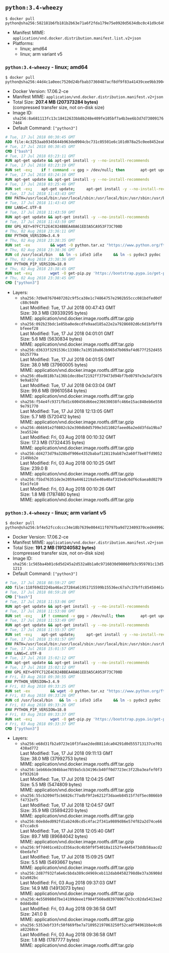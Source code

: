 ## `python:3.4-wheezy`

```console
$ docker pull python@sha256:582181b6fb181b2b63e71a6f2fda179e75e0920d5634dbc0c41d9c6492038f25
```

-	Manifest MIME: `application/vnd.docker.distribution.manifest.list.v2+json`
-	Platforms:
	-	linux; amd64
	-	linux; arm variant v5

### `python:3.4-wheezy` - linux; amd64

```console
$ docker pull python@sha256:44d4c1a0eec7520d24bfbab37360487acf8df9f83a41439cee9bb3904bff1900
```

-	Docker Version: 17.06.2-ce
-	Manifest MIME: `application/vnd.docker.distribution.manifest.v2+json`
-	Total Size: **207.4 MB (207373284 bytes)**  
	(compressed transfer size, not on-disk size)
-	Image ID: `sha256:8a681113fc13c18412633bb8b248e409fe105bf7a4b3ee6b3d7d7300917674d4`
-	Default Command: `["python3"]`

```dockerfile
# Tue, 17 Jul 2018 00:30:45 GMT
ADD file:4c3253aab9345644b963de0904cbc731c05501e6c101d078a25c0ee8452ea018 in / 
# Tue, 17 Jul 2018 00:30:45 GMT
CMD ["bash"]
# Tue, 17 Jul 2018 03:23:11 GMT
RUN apt-get update && apt-get install -y --no-install-recommends 		ca-certificates 		curl 		netbase 		wget 	&& rm -rf /var/lib/apt/lists/*
# Tue, 17 Jul 2018 03:23:19 GMT
RUN set -ex; 	if ! command -v gpg > /dev/null; then 		apt-get update; 		apt-get install -y --no-install-recommends 			gnupg 			dirmngr 		; 		rm -rf /var/lib/apt/lists/*; 	fi
# Tue, 17 Jul 2018 03:24:16 GMT
RUN apt-get update && apt-get install -y --no-install-recommends 		bzr 		git 		mercurial 		openssh-client 		subversion 				procps 	&& rm -rf /var/lib/apt/lists/*
# Tue, 17 Jul 2018 03:25:46 GMT
RUN set -ex; 	apt-get update; 	apt-get install -y --no-install-recommends 		autoconf 		automake 		bzip2 		dpkg-dev 		file 		g++ 		gcc 		imagemagick 		libbz2-dev 		libc6-dev 		libcurl4-openssl-dev 		libdb-dev 		libevent-dev 		libffi-dev 		libgdbm-dev 		libgeoip-dev 		libglib2.0-dev 		libjpeg-dev 		libkrb5-dev 		liblzma-dev 		libmagickcore-dev 		libmagickwand-dev 		libncurses5-dev 		libncursesw5-dev 		libpng-dev 		libpq-dev 		libreadline-dev 		libsqlite3-dev 		libssl-dev 		libtool 		libwebp-dev 		libxml2-dev 		libxslt-dev 		libyaml-dev 		make 		patch 		xz-utils 		zlib1g-dev 				$( 			if apt-cache show 'default-libmysqlclient-dev' 2>/dev/null | grep -q '^Version:'; then 				echo 'default-libmysqlclient-dev'; 			else 				echo 'libmysqlclient-dev'; 			fi 		) 	; 	rm -rf /var/lib/apt/lists/*
# Tue, 17 Jul 2018 11:43:43 GMT
ENV PATH=/usr/local/bin:/usr/local/sbin:/usr/local/bin:/usr/sbin:/usr/bin:/sbin:/bin
# Tue, 17 Jul 2018 11:43:43 GMT
ENV LANG=C.UTF-8
# Tue, 17 Jul 2018 11:43:59 GMT
RUN apt-get update && apt-get install -y --no-install-recommends 		tk-dev 	&& rm -rf /var/lib/apt/lists/*
# Tue, 17 Jul 2018 11:43:59 GMT
ENV GPG_KEY=97FC712E4C024BBEA48A61ED3A5CA953F73C700D
# Thu, 02 Aug 2018 23:36:11 GMT
ENV PYTHON_VERSION=3.4.9
# Thu, 02 Aug 2018 23:38:35 GMT
RUN set -ex 		&& wget -O python.tar.xz "https://www.python.org/ftp/python/${PYTHON_VERSION%%[a-z]*}/Python-$PYTHON_VERSION.tar.xz" 	&& wget -O python.tar.xz.asc "https://www.python.org/ftp/python/${PYTHON_VERSION%%[a-z]*}/Python-$PYTHON_VERSION.tar.xz.asc" 	&& export GNUPGHOME="$(mktemp -d)" 	&& gpg --keyserver ha.pool.sks-keyservers.net --recv-keys "$GPG_KEY" 	&& gpg --batch --verify python.tar.xz.asc python.tar.xz 	&& { command -v gpgconf > /dev/null && gpgconf --kill all || :; } 	&& rm -rf "$GNUPGHOME" python.tar.xz.asc 	&& mkdir -p /usr/src/python 	&& tar -xJC /usr/src/python --strip-components=1 -f python.tar.xz 	&& rm python.tar.xz 		&& cd /usr/src/python 	&& gnuArch="$(dpkg-architecture -qDEB_BUILD_GNU_TYPE)" 	&& ./configure 		--build="$gnuArch" 		--enable-loadable-sqlite-extensions 		--enable-shared 		--with-system-expat 		--with-system-ffi 		--without-ensurepip 	&& make -j "$(nproc)" 	&& make install 	&& ldconfig 		&& find /usr/local -depth 		\( 			\( -type d -a \( -name test -o -name tests \) \) 			-o 			\( -type f -a \( -name '*.pyc' -o -name '*.pyo' \) \) 		\) -exec rm -rf '{}' + 	&& rm -rf /usr/src/python 		&& python3 --version
# Thu, 02 Aug 2018 23:38:36 GMT
RUN cd /usr/local/bin 	&& ln -s idle3 idle 	&& ln -s pydoc3 pydoc 	&& ln -s python3 python 	&& ln -s python3-config python-config
# Thu, 02 Aug 2018 23:38:36 GMT
ENV PYTHON_PIP_VERSION=18.0
# Thu, 02 Aug 2018 23:38:45 GMT
RUN set -ex; 		wget -O get-pip.py 'https://bootstrap.pypa.io/get-pip.py'; 		python get-pip.py 		--disable-pip-version-check 		--no-cache-dir 		"pip==$PYTHON_PIP_VERSION" 	; 	pip --version; 		find /usr/local -depth 		\( 			\( -type d -a \( -name test -o -name tests \) \) 			-o 			\( -type f -a \( -name '*.pyc' -o -name '*.pyo' \) \) 		\) -exec rm -rf '{}' +; 	rm -f get-pip.py
# Thu, 02 Aug 2018 23:38:45 GMT
CMD ["python3"]
```

-	Layers:
	-	`sha256:7d9e07670407202c9f5ca38e1c74864757e2902b55ccc081bdfed0dfc88c94d9`  
		Last Modified: Tue, 17 Jul 2018 00:47:43 GMT  
		Size: 39.3 MB (39339295 bytes)  
		MIME: application/vnd.docker.image.rootfs.diff.tar.gzip
	-	`sha256:092b23bdc1e85ba0edecdfe9aad185a22e2a79286692d6c6d1bfbff8bfeeef28`  
		Last Modified: Tue, 17 Jul 2018 04:01:01 GMT  
		Size: 5.6 MB (5630834 bytes)  
		MIME: application/vnd.docker.image.rootfs.diff.tar.gzip
	-	`sha256:d3633f3291536c13388c7a19510a863b965d7b069af4d677f252d455bb25779a`  
		Last Modified: Tue, 17 Jul 2018 04:01:55 GMT  
		Size: 38.0 MB (37960005 bytes)  
		MIME: application/vnd.docker.image.rootfs.diff.tar.gzip
	-	`sha256:d0ad818b7a136b1dec8be72192ff379473d94bf7bd0797e3e3af20769e9a837d`  
		Last Modified: Tue, 17 Jul 2018 04:03:04 GMT  
		Size: 99.6 MB (99610584 bytes)  
		MIME: application/vnd.docker.image.rootfs.diff.tar.gzip
	-	`sha256:f54e4fc9371fbd1c600456d66ee236630038fc466e15ac848eb6e5589e791770`  
		Last Modified: Tue, 17 Jul 2018 12:13:05 GMT  
		Size: 5.7 MB (5720412 bytes)  
		MIME: application/vnd.docker.image.rootfs.diff.tar.gzip
	-	`sha256:d66b91e2f0802cb2e390db0d5799e3d11082faeed6a2edd3fda19ba73ea5524e`  
		Last Modified: Fri, 03 Aug 2018 00:10:32 GMT  
		Size: 17.3 MB (17324435 bytes)  
		MIME: application/vnd.docker.image.rootfs.diff.tar.gzip
	-	`sha256:dd4273d79a328bdf906e4352babaf128119ab87e2a60f7be07fd90522149bb2e`  
		Last Modified: Fri, 03 Aug 2018 00:10:25 GMT  
		Size: 239.0 B  
		MIME: application/vnd.docker.image.rootfs.diff.tar.gzip
	-	`sha256:f5bd76351de3e2059a4461219a5e40a40af315e8c6df6c6aea8d027991e1fe10`  
		Last Modified: Fri, 03 Aug 2018 00:10:26 GMT  
		Size: 1.8 MB (1787480 bytes)  
		MIME: application/vnd.docker.image.rootfs.diff.tar.gzip

### `python:3.4-wheezy` - linux; arm variant v5

```console
$ docker pull python@sha256:bf4e52fccdccc34e18b7639e004411f0797ba9d723409370ced44996285633e3
```

-	Docker Version: 17.06.2-ce
-	Manifest MIME: `application/vnd.docker.distribution.manifest.v2+json`
-	Total Size: **191.2 MB (191240582 bytes)**  
	(compressed transfer size, not on-disk size)
-	Image ID: `sha256:1c565ba4b01c6d5d245a2d532a8b1a0c9716030d90060fb3c959701c13d51213`
-	Default Command: `["python3"]`

```dockerfile
# Tue, 17 Jul 2018 08:59:27 GMT
ADD file:118f69d2224ba46ac27284a61951715599b15536ec67a7c37bffc85458461cfc in / 
# Tue, 17 Jul 2018 08:59:28 GMT
CMD ["bash"]
# Tue, 17 Jul 2018 11:53:06 GMT
RUN apt-get update && apt-get install -y --no-install-recommends 		ca-certificates 		curl 		netbase 		wget 	&& rm -rf /var/lib/apt/lists/*
# Tue, 17 Jul 2018 11:53:08 GMT
RUN set -ex; 	if ! command -v gpg > /dev/null; then 		apt-get update; 		apt-get install -y --no-install-recommends 			gnupg 			dirmngr 		; 		rm -rf /var/lib/apt/lists/*; 	fi
# Tue, 17 Jul 2018 11:53:49 GMT
RUN apt-get update && apt-get install -y --no-install-recommends 		bzr 		git 		mercurial 		openssh-client 		subversion 				procps 	&& rm -rf /var/lib/apt/lists/*
# Tue, 17 Jul 2018 11:55:37 GMT
RUN set -ex; 	apt-get update; 	apt-get install -y --no-install-recommends 		autoconf 		automake 		bzip2 		dpkg-dev 		file 		g++ 		gcc 		imagemagick 		libbz2-dev 		libc6-dev 		libcurl4-openssl-dev 		libdb-dev 		libevent-dev 		libffi-dev 		libgdbm-dev 		libgeoip-dev 		libglib2.0-dev 		libjpeg-dev 		libkrb5-dev 		liblzma-dev 		libmagickcore-dev 		libmagickwand-dev 		libncurses5-dev 		libncursesw5-dev 		libpng-dev 		libpq-dev 		libreadline-dev 		libsqlite3-dev 		libssl-dev 		libtool 		libwebp-dev 		libxml2-dev 		libxslt-dev 		libyaml-dev 		make 		patch 		xz-utils 		zlib1g-dev 				$( 			if apt-cache show 'default-libmysqlclient-dev' 2>/dev/null | grep -q '^Version:'; then 				echo 'default-libmysqlclient-dev'; 			else 				echo 'libmysqlclient-dev'; 			fi 		) 	; 	rm -rf /var/lib/apt/lists/*
# Tue, 17 Jul 2018 15:01:57 GMT
ENV PATH=/usr/local/bin:/usr/local/sbin:/usr/local/bin:/usr/sbin:/usr/bin:/sbin:/bin
# Tue, 17 Jul 2018 15:01:57 GMT
ENV LANG=C.UTF-8
# Tue, 17 Jul 2018 15:02:12 GMT
RUN apt-get update && apt-get install -y --no-install-recommends 		tk-dev 	&& rm -rf /var/lib/apt/lists/*
# Tue, 17 Jul 2018 15:02:12 GMT
ENV GPG_KEY=97FC712E4C024BBEA48A61ED3A5CA953F73C700D
# Fri, 03 Aug 2018 09:30:55 GMT
ENV PYTHON_VERSION=3.4.9
# Fri, 03 Aug 2018 09:33:25 GMT
RUN set -ex 		&& wget -O python.tar.xz "https://www.python.org/ftp/python/${PYTHON_VERSION%%[a-z]*}/Python-$PYTHON_VERSION.tar.xz" 	&& wget -O python.tar.xz.asc "https://www.python.org/ftp/python/${PYTHON_VERSION%%[a-z]*}/Python-$PYTHON_VERSION.tar.xz.asc" 	&& export GNUPGHOME="$(mktemp -d)" 	&& gpg --keyserver ha.pool.sks-keyservers.net --recv-keys "$GPG_KEY" 	&& gpg --batch --verify python.tar.xz.asc python.tar.xz 	&& { command -v gpgconf > /dev/null && gpgconf --kill all || :; } 	&& rm -rf "$GNUPGHOME" python.tar.xz.asc 	&& mkdir -p /usr/src/python 	&& tar -xJC /usr/src/python --strip-components=1 -f python.tar.xz 	&& rm python.tar.xz 		&& cd /usr/src/python 	&& gnuArch="$(dpkg-architecture -qDEB_BUILD_GNU_TYPE)" 	&& ./configure 		--build="$gnuArch" 		--enable-loadable-sqlite-extensions 		--enable-shared 		--with-system-expat 		--with-system-ffi 		--without-ensurepip 	&& make -j "$(nproc)" 	&& make install 	&& ldconfig 		&& find /usr/local -depth 		\( 			\( -type d -a \( -name test -o -name tests \) \) 			-o 			\( -type f -a \( -name '*.pyc' -o -name '*.pyo' \) \) 		\) -exec rm -rf '{}' + 	&& rm -rf /usr/src/python 		&& python3 --version
# Fri, 03 Aug 2018 09:33:26 GMT
RUN cd /usr/local/bin 	&& ln -s idle3 idle 	&& ln -s pydoc3 pydoc 	&& ln -s python3 python 	&& ln -s python3-config python-config
# Fri, 03 Aug 2018 09:33:26 GMT
ENV PYTHON_PIP_VERSION=18.0
# Fri, 03 Aug 2018 09:33:37 GMT
RUN set -ex; 		wget -O get-pip.py 'https://bootstrap.pypa.io/get-pip.py'; 		python get-pip.py 		--disable-pip-version-check 		--no-cache-dir 		"pip==$PYTHON_PIP_VERSION" 	; 	pip --version; 		find /usr/local -depth 		\( 			\( -type d -a \( -name test -o -name tests \) \) 			-o 			\( -type f -a \( -name '*.pyc' -o -name '*.pyo' \) \) 		\) -exec rm -rf '{}' +; 	rm -f get-pip.py
# Fri, 03 Aug 2018 09:33:37 GMT
CMD ["python3"]
```

-	Layers:
	-	`sha256:e68d31fb2a9723e10f3faae2ded8811dca04291d0d555713137ce701438ad772`  
		Last Modified: Tue, 17 Jul 2018 09:11:13 GMT  
		Size: 38.0 MB (37992753 bytes)  
		MIME: application/vnd.docker.image.rootfs.diff.tar.gzip
	-	`sha256:1eb66de304bbae7859a5cb34196cb40ff0d7723ec3f22ba3eafef0f3bf932610`  
		Last Modified: Tue, 17 Jul 2018 12:04:25 GMT  
		Size: 5.5 MB (5474809 bytes)  
		MIME: application/vnd.docker.image.rootfs.diff.tar.gzip
	-	`sha256:55cb2094f5cb6826c77adbf9f2e6212f3daaeb84515f7df5ec0866b9f4732ef5`  
		Last Modified: Tue, 17 Jul 2018 12:04:57 GMT  
		Size: 35.9 MB (35894220 bytes)  
		MIME: application/vnd.docker.image.rootfs.diff.tar.gzip
	-	`sha256:0de8ded092fd1ab24d6cd5c4fac2f341a9809d86e574f82a2d74ce6667cca8c6`  
		Last Modified: Tue, 17 Jul 2018 12:05:40 GMT  
		Size: 89.7 MB (89684042 bytes)  
		MIME: application/vnd.docker.image.rootfs.diff.tar.gzip
	-	`sha256:9f7d401ce82cd356ac0c4b50f9f54018a1152fe4445473ddb58aacd26bedafe7`  
		Last Modified: Tue, 17 Jul 2018 15:09:25 GMT  
		Size: 5.5 MB (5493667 bytes)  
		MIME: application/vnd.docker.image.rootfs.diff.tar.gzip
	-	`sha256:2d87f932fa6e6cbbda389cd4969ceb112dab04582798d8e37a36908db2a982bc`  
		Last Modified: Fri, 03 Aug 2018 09:37:03 GMT  
		Size: 14.9 MB (14913073 bytes)  
		MIME: application/vnd.docker.image.rootfs.diff.tar.gzip
	-	`sha256:4e550988d7be14199deee1f984f560ad839780677e3cc02da5413ae20dd4bd8d`  
		Last Modified: Fri, 03 Aug 2018 09:36:58 GMT  
		Size: 241.0 B  
		MIME: application/vnd.docker.image.rootfs.diff.tar.gzip
	-	`sha256:5353ebf33fc50f669fbe7a710952197063250f52cadf94961bbe4cd6a82268ce`  
		Last Modified: Fri, 03 Aug 2018 09:36:58 GMT  
		Size: 1.8 MB (1787777 bytes)  
		MIME: application/vnd.docker.image.rootfs.diff.tar.gzip
